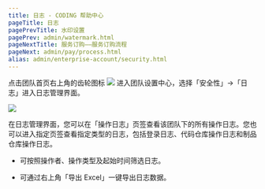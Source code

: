 ```yaml
---
title: 日志 - CODING 帮助中心
pageTitle: 日志
pagePrevTitle: 水印设置
pagePrev: admin/watermark.html
pageNextTitle: 服务订购——服务订购流程
pageNext: admin/pay/process.html
alias: admin/enterprise-account/security.html
---
```


点击团队首页右上角的齿轮图标 <img src ="https://help-assets.codehub.cn/enterprise/20210928153255.png" style ="margin:0"> 进入团队设置中心，选择「安全性」→「日志」进入日志管理界面。

![](https://help-assets.codehub.cn/enterprise/20211009142321.png)

在日志管理界面，您可以在「操作日志」页签查看该团队下的所有操作日志。您也可以进入指定页签查看指定类型的日志，包括登录日志、代码仓库操作日志和制品仓库操作日志。

*   可按照操作者、操作类型及起始时间筛选日志。

*   可通过右上角「导出 Excel」一键导出日志数据。

